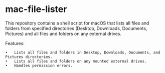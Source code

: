 # mac-file-lister
This repository contains a shell script for macOS that lists all files and folders from specified directories (Desktop, Downloads, Documents, Pictures) and all files and folders on any external drives.

Features:

	•	Lists all files and folders in Desktop, Downloads, Documents, and Pictures directories.
	•	Lists all files and folders on any mounted external drives.
	•	Handles permission errors.

